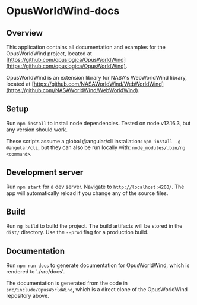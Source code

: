 # OpusWorldWind-docs

## Overview

This application contains all documentation and examples for the OpusWorldWind project, located at [https://github.com/opuslogica/OpusWorldWind](https://github.com/opuslogica/OpusWorldWind).

OpusWorldWind is an extension library for NASA's WebWorldWind library, located at [https://github.com/NASAWorldWind/WebWorldWind](https://github.com/NASAWorldWind/WebWorldWind).

## Setup

Run `npm install` to install node dependencies. Tested on node v12.16.3, but any version should work.

These scripts assume a global @angular/cli installation: `npm install -g @angular/cli`, but they can also be run locally with: `node_modules/.bin/ng <command>`.

## Development server

Run `npm start` for a dev server. Navigate to `http://localhost:4200/`. The app will automatically reload if you change any of the source files.

## Build

Run `ng build` to build the project. The build artifacts will be stored in the `dist/` directory. Use the `--prod` flag for a production build.

## Documentation

Run `npm run docs` to generate documentation for OpusWorldWind, which is rendered to './src/docs'.

The documentation is generated from the code in `src/include/OpusWorldWind`, which is a direct clone of the OpusWorldWind repository above.